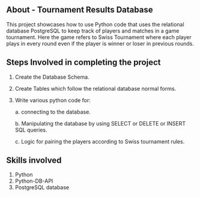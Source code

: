 
## About - Tournament Results Database
This project showcases how to use Python code that uses the relational database PostgreSQL to keep track of players and matches in a game tournament. Here the game refers to Swiss Tournament where each player plays in every round even if the player is winner or loser in previous rounds.  

## Steps Involved in completing the project
1. Create the Database Schema.
2. Create Tables which follow the relational database normal forms.
3. Write various python code for:
    
    a.  connecting to the database. 
    
    b.  Manipulating the database by using SELECT or DELETE or INSERT SQL queries. 
    
    c.  Logic for pairing the players according to Swiss tournament rules.

## Skills involved
1. Python
2. Python-DB-API
3. PostgreSQL database
